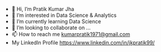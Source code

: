 - 👋 Hi, I’m Pratik Kumar Jha 
- 👀 I’m interested in Data Science & Analytics
- 🌱 I’m currently learning Data Science 
- 💞️ I’m looking to collaborate on ...
- 📫 How to reach me kumarpratik1971@gmail.com
- My LinkedIn Profile https://www.linkedin.com/in/jkpratik99/

<!---
kumarpratik7479/kumarpratik7479 is a ✨ special ✨ repository because its `README.md` (this file) appears on your GitHub profile.
You can click the Preview link to take a look at your changes.
--->
